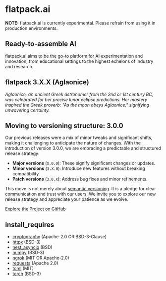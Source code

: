 # flatpack.ai

**NOTE:** flatpack.ai is currently experimental. Please refrain from using it in production environments.

## Ready-to-assemble AI

flatpack.ai aims to be the go-to platform for AI experimentation and innovation, from educational settings to the highest echelons of industry and research.

## flatpack 3.X.X (Aglaonice)

*Aglaonice, an ancient Greek astronomer from the 2nd or 1st century BC, was celebrated for her precise lunar eclipse predictions. Her mastery inspired the Greek proverb: "As the moon obeys Aglaonice," signifying unwavering certainty.*

## Moving to versioning structure: 3.0.0

Our previous releases were a mix of minor tweaks and significant shifts, making it challenging to anticipate the nature of changes. With the introduction of version 3.0.0, we are embracing a predictable and structured release strategy:

- **Major versions** (`X.0.0`): These signify significant changes or updates.
- **Minor versions** (`3.X.0`): Introduce new features without breaking compatibility.
- **Patch versions** (`3.0.X`): Address bug fixes and minor refinements.

This move is not merely about [semantic versioning](https://semver.org/). It is a pledge for clear communication and trust with our users. We invite you to explore our new release strategy and appreciate your patience as we evolve.

[Explore the Project on GitHub](https://github.com/romlingroup/flatpack-ai)

## install_requires

- [cryptography](https://pypi.org/project/cryptography/) (Apache-2.0 OR BSD-3-Clause)
- [httpx](https://pypi.org/project/httpx/) (BSD-3)
- [nest_asyncio](https://pypi.org/project/nest-asyncio/) (BSD)
- [numpy](https://pypi.org/project/numpy/) (BSD-3)
- [ngrok](https://pypi.org/project/ngrok/) (MIT OR Apache-2.0)
- [requests](https://pypi.org/project/requests/) (Apache 2.0)
- [toml](https://pypi.org/project/toml/) (MIT)
- [torch](https://pypi.org/project/torch/) (BSD-3)
